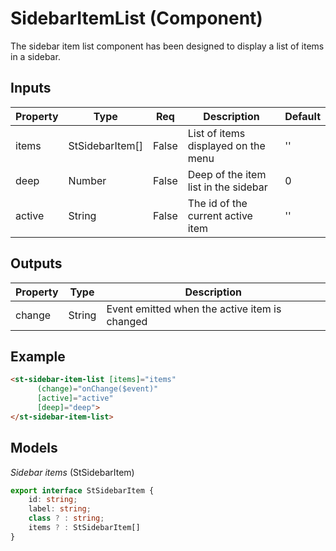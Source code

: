 # SidebarItemList (Component)

   The sidebar item list component has been designed to display a list of items in a sidebar.

## Inputs

| Property | Type            | Req   | Description                          | Default |
| -------- | --------------- | ----- | ------------------------------------ | ------- |
| items    | StSidebarItem[] | False | List of items displayed on the menu  | ''      |
| deep     | Number          | False | Deep of the item list in the sidebar | 0       |
| active   | String          | False | The id of the current active item    | ''      |

## Outputs

| Property | Type   | Description                                    |
| -------- | ------ | ---------------------------------------------- |
| change   | String | Event emitted when the active item  is changed |

## Example


```html
<st-sidebar-item-list [items]="items"
      (change)="onChange($event)"
      [active]="active"
      [deep]="deep">
</st-sidebar-item-list>
```

## Models

*Sidebar items* (StSidebarItem)

```typescript
export interface StSidebarItem {
    id: string;
    label: string;
    class ? : string;
    items ? : StSidebarItem[]
}
```

